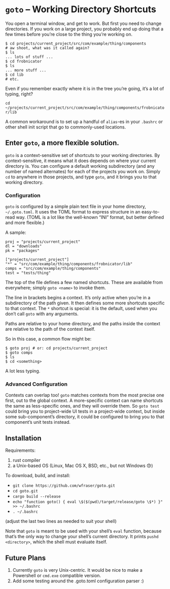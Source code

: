 # `goto` – Working Directory Shortcuts

You open a terminal window, and get to work. But first you need to change
directories. If you work on a large project, you probably end up doing that a
few times before you’re close to the thing you’re working on.


    $ cd projects/current_project/src/com/example/thing/components
    # aw shoot, what was it called again?
    $ ls
    ... lots of stuff ...
    $ cd frobnicator
    $ ls
    ... more stuff ...
    $ cd lib
    # etc.

Even if you remember exactly where it is in the tree you’re going, it’s a lot of
typing, right?

 `cd ~/projects/current_project/src/com/example/thing/components/frobnicator/lib`

A common workaround is to set up a handful of `alias`-es in your `.bashrc` or
other shell init script that go to commonly-used locations.

## Enter `goto`, a more flexible solution.

`goto` is a context-sensitive set of shortcuts to your working directories. By
context-sensitive, it means what it does depends on where your current directory
is. You can configure a default working subdirectory (and any number of named
alternates) for each of the projects you work on. Simply `cd` to anywhere in
those projects, and type `goto`, and it brings you to that working directory.

### Configuration

`goto` is configured by a simple plain text file in your home directory,
`~/.goto.toml`. It uses the TOML format to express structure in an easy-to-read
way. (TOML is a lot like the well-known “INI” format, but better defined and
more flexible.)

A sample:

    proj = "projects/current_project"
    dl = "downloads"
    pk = "packages"

    ["projects/current_project"]
    "*" = "src/com/example/thing/components/frobnicator/lib"
    comps = "src/com/example/thing/components"
    test = "tests/thing"

The top of the file defines a few named shortcuts. These are available from
everywhere; simply `goto <name>` to invoke them.

The line in brackets begins a context. It’s only active when you’re in a
subdirectory of the path given. It then defines some more shortcuts specific to
that context. The `*` shortcut is special: it is the default, used when you
don’t call `goto` with any arguments.

Paths are relative to your home directory, and the paths inside the context are
relative to the path of the context itself.

So in this case, a common flow might be:

    $ goto proj # or: cd projects/current_project
    $ goto comps
    $ ls
    $ cd <something>

A lot less typing.

### Advanced Configuration

Contexts can overlap too! `goto` matches contexts from the most precise one
first, out to the global context. A more-specific context can name shortcuts the
same as less-specific ones, and they will override them. So `goto test` could
bring you to project-wide UI tests in a project-wide context, but inside some
sub-component’s directory, it could be configured to bring you to that
component’s unit tests instead.

## Installation

Requirements:

1. rust compiler
2. a Unix-based OS (Linux, Mac OS X, BSD, etc., but not Windows 😓)

To download, build, and install:

- `git clone https://github.com/wfraser/goto.git`
- `cd goto.git`
- `cargo build --release`
- `echo "function goto() { eval \$($(pwd)/target/release/goto \$*) }" >> ~/.bashrc`
- `. ~/.bashrc`

(adjust the last two lines as needed to suit your shell)

Note that `goto` is meant to be used with your shell’s `eval` function, because
that’s the only way to change your shell’s current directory. It prints
 `pushd <directory>`, which the shell must evaluate itself.

## Future Plans
1. Currently `goto` is very Unix-centric. It would be nice to make a Powershell
    or `cmd.exe` compatible version.
2. Add some testing around the .goto.toml configuration parser :)
